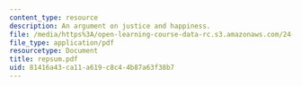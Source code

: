 ```yaml
---
content_type: resource
description: An argument on justice and happiness.
file: /media/https%3A/open-learning-course-data-rc.s3.amazonaws.com/24-200-ancient-philosophy-fall-2004/81416a43ca11a619c8c44b87a63f38b7_repsum.pdf
file_type: application/pdf
resourcetype: Document
title: repsum.pdf
uid: 81416a43-ca11-a619-c8c4-4b87a63f38b7
---
```

